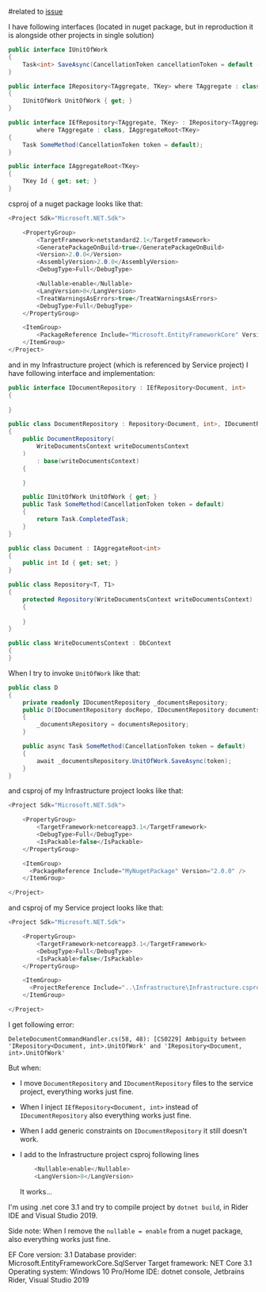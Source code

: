 #related to [issue](https://github.com/dotnet/efcore/issues/19470)


I have following interfaces (located in nuget package, but in reproduction it is alongside other projects in single solution)

```csharp
public interface IUnitOfWork
{
    Task<int> SaveAsync(CancellationToken cancellationToken = default (CancellationToken));
}

public interface IRepository<TAggregate, TKey> where TAggregate : class, IAggregateRoot<TKey>
{
    IUnitOfWork UnitOfWork { get; }
}

public interface IEfRepository<TAggregate, TKey> : IRepository<TAggregate, TKey>
        where TAggregate : class, IAggregateRoot<TKey>
{
    Task SomeMethod(CancellationToken token = default);
}

public interface IAggregateRoot<TKey>
{
    TKey Id { get; set; }
}
```

csproj of a nuget package looks like that:

```csharp
<Project Sdk="Microsoft.NET.Sdk">

    <PropertyGroup>
        <TargetFramework>netstandard2.1</TargetFramework>
        <GeneratePackageOnBuild>true</GeneratePackageOnBuild>
        <Version>2.0.0</Version>
        <AssemblyVersion>2.0.0</AssemblyVersion>
        <DebugType>Full</DebugType>

        <Nullable>enable</Nullable>
        <LangVersion>8</LangVersion>
        <TreatWarningsAsErrors>true</TreatWarningsAsErrors>
        <DebugType>Full</DebugType>
    </PropertyGroup>

    <ItemGroup>
        <PackageReference Include="Microsoft.EntityFrameworkCore" Version="3.1.0" />
    </ItemGroup>
</Project>

```


and in my Infrastructure project (which is referenced by Service project) I have following interface and implementation:

```csharp
public interface IDocumentRepository : IEfRepository<Document, int>
{
        
}

public class DocumentRepository : Repository<Document, int>, IDocumentRepository
{
    public DocumentRepository(
        WriteDocumentsContext writeDocumentsContext
    )
        : base(writeDocumentsContext)
    {

    }

    public IUnitOfWork UnitOfWork { get; }
    public Task SomeMethod(CancellationToken token = default)
    {
        return Task.CompletedTask;
    }
}

public class Document : IAggregateRoot<int>
{
    public int Id { get; set; }
}

public class Repository<T, T1>
{
    protected Repository(WriteDocumentsContext writeDocumentsContext)
    {
        
    }
}

public class WriteDocumentsContext : DbContext
{
}
```

When I try to invoke `UnitOfWork` like that:

```csharp
public class D 
{
    private readonly IDocumentRepository _documentsRepository;
    public D(IDocumentRepository docRepo, IDocumentRepository documentsRepository)
    {
        _documentsRepository = documentsRepository;
    }

    public async Task SomeMethod(CancellationToken token = default)
    {
        await _documentsRepository.UnitOfWork.SaveAsync(token);
    }
}
```

and csproj of my Infrastructure project looks like that:

```csharp
<Project Sdk="Microsoft.NET.Sdk">

    <PropertyGroup>
        <TargetFramework>netcoreapp3.1</TargetFramework>
        <DebugType>Full</DebugType>
        <IsPackable>false</IsPackable>
    </PropertyGroup>

    <ItemGroup>
      <PackageReference Include="MyNugetPackage" Version="2.0.0" />
    </ItemGroup> 

</Project>
```

and csproj of my Service project looks like that:

```csharp
<Project Sdk="Microsoft.NET.Sdk">

    <PropertyGroup>
        <TargetFramework>netcoreapp3.1</TargetFramework>
        <DebugType>Full</DebugType>
        <IsPackable>false</IsPackable>
    </PropertyGroup>

    <ItemGroup>
      <ProjectReference Include="..\Infrastructure\Infrastructure.csproj" />
    </ItemGroup> 

</Project>
```

I get following error:

```
DeleteDocumentCommandHandler.cs(58, 48): [CS0229] Ambiguity between 'IRepository<Document, int>.UnitOfWork' and 'IRepository<Document, int>.UnitOfWork'
```

But when:
    
 * I move `DocumentRepository` and `IDocumentRepository` files to the service project, everything works just fine.
 * When I inject `IEfRepository<Document, int>` instead of `IDocumentRepository` also everything works just fine.
 * When I add generic constraints on `IDocumentRepository` it still doesn't work.
 * I add to the Infrastructure project csproj following lines 

    ```csharp
        <Nullable>enable</Nullable>
        <LangVersion>8</LangVersion>
    ```

    It works...

I'm using .net core 3.1 and try to compile project by `dotnet build`, in Rider IDE and Visual Studio 2019.


Side note:
When I remove the `nullable = enable` from a nuget package, also everything works just fine.

EF Core version: 3.1
Database provider: Microsoft.EntityFrameworkCore.SqlServer
Target framework: NET Core 3.1
Operating system: Windows 10 Pro/Home
IDE: dotnet console, Jetbrains Rider, Visual Studio 2019

